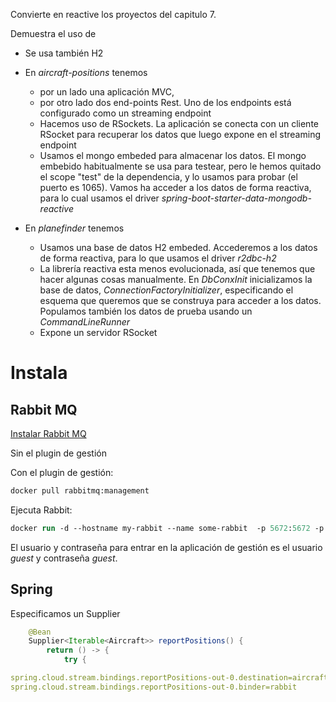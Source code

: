 Convierte en reactive los proyectos del capitulo 7.

Demuestra el uso de 
- Se usa también H2
- En _aircraft-positions_ tenemos 
	- por un lado una aplicación MVC, 
	- por otro lado dos end-points Rest. Uno de los endpoints está configurado como un streaming endpoint
	- Hacemos uso de RSockets. La aplicación se conecta con un cliente RSocket para recuperar los datos que luego expone en el streaming endpoint
	- Usamos el mongo embeded para almacenar los datos. El mongo embebido habitualmente se usa para testear, pero le hemos quitado el scope "test" de la dependencia, y lo usamos para probar (el puerto es 1065). Vamos ha acceder a los datos de forma reactiva, para lo cual usamos el driver _spring-boot-starter-data-mongodb-reactive_

- En _planefinder_ tenemos 
	- Usamos una base de datos H2 embeded. Accederemos a los datos de forma reactiva, para lo que usamos el driver _r2dbc-h2_
	- La librería reactiva esta menos evolucionada, así que tenemos que hacer algunas cosas manualmente. En _DbConxInit_ inicializamos la base de datos, _ConnectionFactoryInitializer_, especificando el esquema que queremos que se construya para acceder a los datos. Populamos también los datos de prueba usando un _CommandLineRunner_
	- Expone un servidor RSocket

# Instala

## Rabbit MQ

[Instalar Rabbit MQ](https://hub.docker.com/_/rabbitmq)

Sin el plugin de gestión

Con el plugin de gestión:

```ps
docker pull rabbitmq:management
```

Ejecuta Rabbit:

```ps
docker run -d --hostname my-rabbit --name some-rabbit  -p 5672:5672 -p 8090:15672 rabbitmq:management
```

El usuario y contraseña para entrar en la aplicación de gestión es el usuario _guest_ y contraseña _guest_.

## Spring

Especificamos un Supplier
```java
	@Bean
    Supplier<Iterable<Aircraft>> reportPositions() {
        return () -> {
            try {

```

```yml
spring.cloud.stream.bindings.reportPositions-out-0.destination=aircraftpositions
spring.cloud.stream.bindings.reportPositions-out-0.binder=rabbit
```
